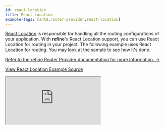 ```yaml
---
id: react-location
title: React Location
example-tags: [antd,router-provider,react-location]
---
```


[React Location](https://react-location.tanstack.com/) is responsible for handling all the routing configurations of your application. With **refine**'s React Location support, you can use React Location for routing in your project. The following example uses React Location for routing. You may look at the sample to see how it's done.

[Refer to the refine Router Provider documentation for more information. →](/docs/api-reference/core/providers/router-provider/)

[View React Location Example Source](https://github.com/pankod/refine/tree/master/examples/react-location)

<iframe loading="lazy" src="https://stackblitz.com//github/pankod/refine/tree/master/examples/react-location?embed=1&view=preview&theme=dark&preset=node"
    style={{width: "100%", height:"80vh", border: "0px", borderRadius: "8px", overflow:"hidden"}}
    title="refine-auth0-example"
></iframe>
